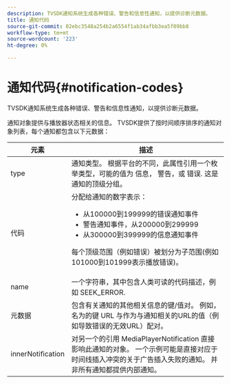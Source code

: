 ```yaml
---
description: TVSDK通知系统生成各种错误、警告和信息性通知，以提供诊断元数据。
title: 通知代码
source-git-commit: 02ebc3548a254b2a6554f1ab34afbb3ea5f09bb8
workflow-type: tm+mt
source-wordcount: '223'
ht-degree: 0%

---
```


# 通知代码{#notification-codes}

TVSDK通知系统生成各种错误、警告和信息性通知，以提供诊断元数据。

通知对象提供与播放器状态相关的信息。 TVSDK提供了按时间顺序排序的通知对象列表，每个通知都包含以下元数据：

<table frame="all" colsep="1" rowsep="1" id="table_DBA8CACF02DB4AF2B053E560850B49CE"> 
 <thead> 
  <tr rowsep="1"> 
   <th colname="1" class="entry"> 元素 </th> 
   <th colname="2" class="entry"> 描述 </th> 
  </tr> 
 </thead>
 <tbody> 
  <tr rowsep="1"> 
   <td colname="1"><span class="codeph"> type</span> </td> 
   <td colname="2">通知类型。 根据平台的不同，此属性引用一个枚举类型，可能的值为 <span class="codeph"> 信息</span>， <span class="codeph"> 警告</span>，或 <span class="codeph"> 错误</span>. 这是通知的顶级分组。 </td> 
  </tr> 
  <tr rowsep="1"> 
   <td colname="1"><span class="codeph"> 代码</span> </td> 
   <td colname="2">分配给通知的数字表示： 
    <ul id="ul_31AB497C6FFA452496DD09B0D78687B9"> 
     <li id="li_53E75022C50246E0982E315D04EFD8B3">从100000到199999的错误通知事件 </li> 
     <li id="li_11AE91D1325E4F718228E662C9C55F9A">警告通知事件，从200000到299999 </li> 
     <li id="li_6D3EA03845294DC2BAD1ACF507639E51">从300000到399999的信息通知事件 </li> 
    </ul> <p>每个顶级范围（例如错误）被划分为子范围(例如101000到101999表示播放错误)。 </p> </td> 
  </tr> 
  <tr rowsep="1"> 
   <td colname="1"><span class="codeph"> name</span> </td> 
   <td colname="2">一个字符串，其中包含人类可读的代码描述，例如 <span class="codeph"> SEEK_ERROR</span>. </td> 
  </tr> 
  <tr rowsep="1"> 
   <td colname="1"><span class="codeph"> 元数据</span> </td> 
   <td colname="2">包含有关通知的其他相关信息的键/值对。 例如，名为的键 <span class="codeph"> URL</span> 与作为与通知相关的URL的值（例如导致错误的无效URL）配对。 </td> 
  </tr> 
  <tr rowsep="0"> 
   <td colname="1"><span class="codeph"> innerNotification</span> </td> 
   <td colname="2">对另一个的引用 <span class="codeph"> MediaPlayerNotification</span> 直接影响此通知的对象。 一个示例可能是直接对应于时间线插入冲突的关于广告插入失败的通知。 并非所有通知都提供内部通知。 </td> 
  </tr> 
 </tbody> 
</table>
